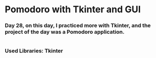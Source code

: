 # Pomodoro with Tkinter and GUI

### Day 28, on this day, I practiced more with Tkinter, and the project of the day was a Pomodoro application.
#
### Used Libraries: Tkinter